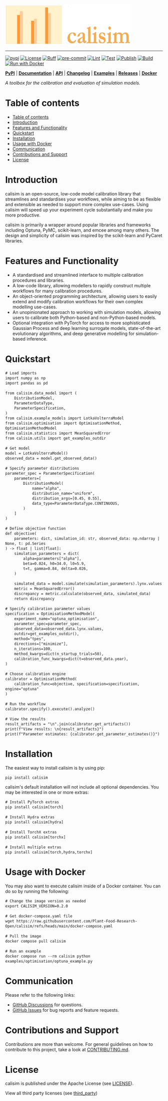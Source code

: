 <div align="left"><img src="https://raw.githubusercontent.com/Plant-Food-Research-Open/calisim/main/docs/assets/calisim_logo.png" width="400" height="130"/></div>

______________________________________________________________________

[![pypi](https://img.shields.io/pypi/v/optuna.svg)](https://pypi.python.org/pypi/calisim)
[![License](https://img.shields.io/badge/License-Apache_2.0-blue.svg)](https://opensource.org/licenses/Apache-2.0)
[![Ruff](https://img.shields.io/endpoint?url=https://raw.githubusercontent.com/astral-sh/ruff/main/assets/badge/v2.json)](https://github.com/astral-sh/ruff)
[![pre-commit](https://img.shields.io/badge/pre--commit-enabled-brightgreen?logo=pre-commit)](https://github.com/pre-commit/pre-commit)
[![Lint](https://github.com/Plant-Food-Research-Open/calisim/actions/workflows/lint.yaml/badge.svg?branch=main)](https://github.com/Plant-Food-Research-Open/calisim/actions/workflows/lint.yaml)
[![Test](https://github.com/Plant-Food-Research-Open/calisim/actions/workflows/test.yaml/badge.svg?branch=main)](https://github.com/Plant-Food-Research-Open/calisim/actions/workflows/test.yaml)
[![Publish](https://github.com/Plant-Food-Research-Open/calisim/actions/workflows/publish.yaml/badge.svg?branch=main)](https://github.com/Plant-Food-Research-Open/calisim/actions/workflows/publish.yaml)
[![Build](https://github.com/Plant-Food-Research-Open/calisim/actions/workflows/build.yaml/badge.svg?branch=main)](https://github.com/Plant-Food-Research-Open/calisim/actions/workflows/build.yaml)
[![Run with Docker](https://img.shields.io/badge/run%20with-docker-0db7ed?labelColor=000000&logo=docker)](https://www.docker.com/)

[**PyPI**](https://pypi.python.org/pypi/calisim)
| [**Documentation**](https://calisim.readthedocs.io)
| [**API**](https://calisim.readthedocs.io/en/latest/api_reference/index.html)
| [**Changelog**](https://calisim.readthedocs.io/en/latest/changelogs/changelog.html)
| [**Examples**](https://github.com/Plant-Food-Research-Open/calisim/tree/main/examples)
| [**Releases**](https://github.com/Plant-Food-Research-Open/calisim/releases)
| [**Docker**](https://github.com/Plant-Food-Research-Open/calisim/pkgs/container/calisim)

*A toolbox for the calibration and evaluation of simulation models.*

# Table of contents

- [Table of contents](#table-of-contents)
- [Introduction](#introduction)
- [Features and Functionality](#features-and-functionality)
- [Quickstart](#quickstart)
- [Installation](#installation)
- [Usage with Docker](#usage-with-docker)
- [Communication](#communication)
- [Contributions and Support](#contributions-and-support)
- [License](#license)

# Introduction

calisim is an open-source, low-code model calibration library that streamlines and standardises your workflows, while aiming to be as flexible and extensible as needed to support more complex use-cases. Using calisim will speed up your experiment cycle substantially and make you more productive.

calisim is primarily a wrapper around popular libraries and frameworks including Optuna, PyMC, scikit-learn, and emcee among many others. The design and simplicity of calisim was inspired by the scikit-learn and PyCaret libraries.

# Features and Functionality

* A standardised and streamlined interface to multiple calibration procedures and libraries.
* A low-code library, allowing modellers to rapidly construct multiple workflows for many calibration procedures.
* An object-oriented programming architecture, allowing users to easily extend and modify calibration workflows for their own complex modelling use-cases.
* An unopinionated approach to working with simulation models, allowing users to calibrate both Python-based and non-Python-based models.
* Optional integration with PyTorch for access to more sophisticated Gaussian Process and deep learning surrogate models, state-of-the-art evolutionary algorithms, and deep generative modelling for simulation-based inference.

# Quickstart

```
# Load imports
import numpy as np
import pandas as pd

from calisim.data_model import (
	DistributionModel,
	ParameterDataType,
	ParameterSpecification,
)
from calisim.example_models import LotkaVolterraModel
from calisim.optimisation import OptimisationMethod, OptimisationMethodModel
from calisim.statistics import MeanSquaredError
from calisim.utils import get_examples_outdir

# Get model
model = LotkaVolterraModel()
observed_data = model.get_observed_data()

# Specify parameter distributions
parameter_spec = ParameterSpecification(
	parameters=[
		DistributionModel(
			name="alpha",
			distribution_name="uniform",
			distribution_args=[0.45, 0.55],
			data_type=ParameterDataType.CONTINUOUS,
		)
	]
)

# Define objective function
def objective(
	parameters: dict, simulation_id: str, observed_data: np.ndarray | None, t: pd.Series
) -> float | list[float]:
	simulation_parameters = dict(
		alpha=parameters["alpha"],
		beta=0.024, h0=34.0, l0=5.9,
		t=t, gamma=0.84, delta=0.026,
	)

	simulated_data = model.simulate(simulation_parameters).lynx.values
	metric = MeanSquaredError()
	discrepancy = metric.calculate(observed_data, simulated_data)
	return discrepancy

# Specify calibration parameter values
specification = OptimisationMethodModel(
	experiment_name="optuna_optimisation",
	parameter_spec=parameter_spec,
	observed_data=observed_data.lynx.values,
	outdir=get_examples_outdir(),
	method="tpes",
	directions=["minimize"],
	n_iterations=100,
	method_kwargs=dict(n_startup_trials=50),
	calibration_func_kwargs=dict(t=observed_data.year),
)

# Choose calibration engine
calibrator = OptimisationMethod(
	calibration_func=objective, specification=specification, engine="optuna"
)

# Run the workflow
calibrator.specify().execute().analyze()

# View the results
result_artifacts = "\n".join(calibrator.get_artifacts())
print(f"View results: \n{result_artifacts}")
print(f"Parameter estimates: {calibrator.get_parameter_estimates()}")
```

# Installation

The easiest way to install calisim is by using pip:

```
pip install calisim
```

calisim's default installation will not include all optional dependencies. You may be interested in one or more extras:

```
# Install PyTorch extras
pip install calisim[torch]

# Install Hydra extras
pip install calisim[hydra]

# Install TorchX extras
pip install calisim[torchx]

# Install multiple extras
pip install calisim[torch,hydra,torchx]
```

# Usage with Docker

You may also want to execute calisim inside of a Docker container. You can do so by running the following:

```
# Change the image version as needed
export CALISIM_VERSION=0.2.0

# Get docker-compose.yaml file 
wget https://raw.githubusercontent.com/Plant-Food-Research-Open/calisim/refs/heads/main/docker-compose.yaml

# Pull the image
docker compose pull calisim

# Run an example
docker compose run --rm calisim python examples/optimisation/optuna_example.py
```

# Communication

Please refer to the following links:

- [GitHub Discussions] for questions.
- [GitHub Issues] for bug reports and feature requests.

[GitHub Discussions]: https://github.com/Plant-Food-Research-Open/calisim/discussions
[GitHub issues]: https://github.com/Plant-Food-Research-Open/calisim/issues

# Contributions and Support

Contributions are more than welcome. For general guidelines on how to contribute to this project, take a look at [CONTRIBUTING.md](./CONTRIBUTING.md).

# License

calisim is published under the Apache License (see [LICENSE](./LICENSE)).

View all third party licenses (see [third_party](./third_party))
